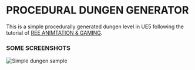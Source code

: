 # PROCEDURAL DUNGEN GENERATOR

This is a simple procedurally generated dungen level in UE5 following the tutorial of [REE ANIMTATION & GAMING](https://www.youtube.com/@reeanimationgaming1034).

### SOME SCREENSHOTS

![Simple dungen sample](https://github.com/folktalesgaming/Procedural_dungen_UE5/tree/main/Assets/Images/sample-floor.png?raw=true)
